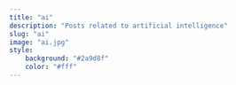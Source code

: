 ```yaml
---
title: "ai"
description: "Posts related to artificial intelligence"
slug: "ai"
image: "ai.jpg"
style:
    background: "#2a9d8f"
    color: "#fff"
---
```

